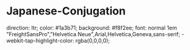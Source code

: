 # Japanese-Conjugation
direction: ltr;
    color: #1a3b71;
    background: #f8f2ee;
    font: normal 1em "FreightSansPro","Helvetica Neue",Arial,Helvetica,Geneva,sans-serif;
    -webkit-tap-highlight-color: rgba(0,0,0,0);
